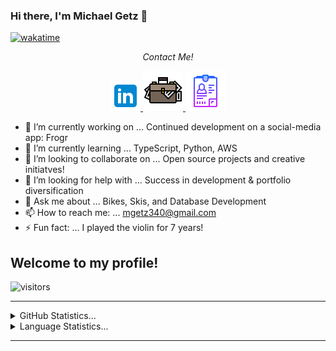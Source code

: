 ### Hi there, I'm Michael Getz 👋

[![wakatime](https://wakatime.com/badge/github/mgetz34/E-commerce-Back-End.svg)](https://wakatime.com/badge/github/mgetz34/E-commerce-Back-End)

<p align="center">
    <i>Contact Me!</i>

<p align="center">
    <a href="https://www.linkedin.com/in/michael-getz-340/" >
        <img src="./assets/Images/icons8-linkedin-48.png" />
    </a>
    <a href="https://mgetz34.github.io/portfolio2.0/" >
    <img src="./assets/Images/icons8-bag-64.png" />
    </a>
    <a href="https://docs.google.com/document/d/1hYjTnEG46ZDrn3ApSK0IbWef8VDkMyOTuxSw-qNJBRg/edit?usp=sharing" >
    <img src="./assets/Images/icons8-cv-64.png" />
</a>

- 🔭 I’m currently working on ... Continued development on a social-media app: Frogr
- 🌱 I’m currently learning ... TypeScript, Python, AWS
- 👯 I’m looking to collaborate on ... Open source projects and creative initiatves!
- 🤔 I’m looking for help with ... Success in development & portfolio diversification
- 💬 Ask me about ... Bikes, Skis, and Database Development
- 📫 How to reach me: ... mgetz340@gmail.com
- ⚡ Fun fact: ... I played the violin for 7 years!

## Welcome to my profile!

![visitors](https://visitor-badge.glitch.me/badge?page_id=${mgetz34}.${115820984})

<hr>
<details>
<summary>GitHub Statistics...</summary>
<p align = "center" >
<img src="https://github-readme-stats.vercel.app/api?username=mgetz34&show_icons=true&hide_border=true&&count_private=true&include_all_commits=true" />
</p>
</details>

<details>
<summary>Language Statistics...</summary><br />
<p align = "center">
<img src="https://wakatime.com/share/@4c308fca-1187-41a9-9617-2f4c38597950/aa7f1248-6215-4cd8-b1dc-5d5ad2daf462.svg" height="400" />
</p>
</details>
<hr>
